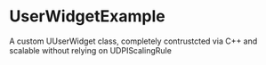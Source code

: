 # UserWidgetExample
A custom UUserWidget class, completely contrustcted via C++ and scalable without relying on UDPIScalingRule
